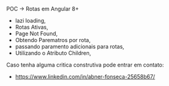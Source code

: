 POC -> Rotas em Angular 8+

- lazi loading,
- Rotas Ativas,
- Page Not Found,
- Obtendo Parematros por rota,
- passando paramento adicionais para rotas,
- Utilizando o Atributo Children,

Caso tenha alguma critica construtiva pode entrar em contato:

- https://www.linkedin.com/in/abner-fonseca-25658b67/
